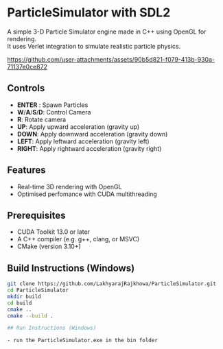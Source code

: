 # ParticleSimulator with SDL2 

A simple 3-D Particle Simulator engine made in C++ using OpenGL for rendering.  
It uses Verlet integration to simulate realistic particle physics.  

https://github.com/user-attachments/assets/90b5d821-f079-413b-930a-71137e0ce872

## Controls
  - **ENTER** : Spawn Particles
  - **W**/**A**/**S**/**D**: Control Camera
  - **R**: Rotate camera 
  - **UP**: Apply upward acceleration (gravity up)
  - **DOWN**: Apply downward acceleration (gravity down)
  - **LEFT**: Apply leftward acceleration (gravity left)
  - **RIGHT**: Apply rightward acceleration (gravity right)
    
## Features 
  - Real-time 3D rendering with OpenGL
  - Optimised perfomance with CUDA multithreading
  
## Prerequisites
- CUDA Toolkit 13.0 or later
- A C++ compiler (e.g. g++, clang, or MSVC)
- CMake (version 3.10+)

## Build Instructions (Windows)

```bash
git clone https://github.com/LakhyarajRajkhowa/ParticleSimulator.git
cd ParticleSimulator
mkdir build
cd build
cmake ..
cmake --build .

## Run Instructions (Windows)

- run the ParticleSimulator.exe in the bin folder

